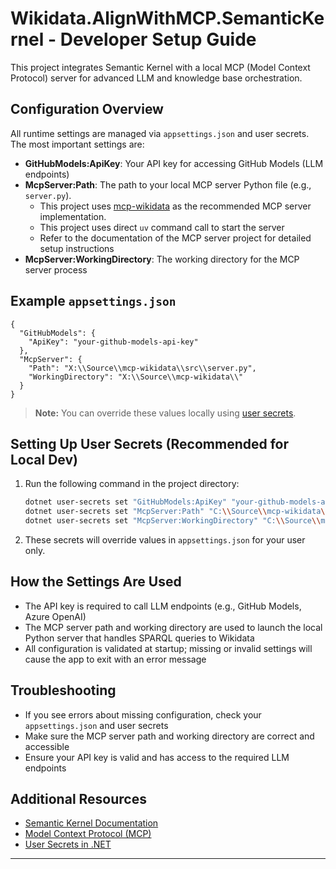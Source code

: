 ﻿# Wikidata.AlignWithMCP.SemanticKernel - Developer Setup Guide

This project integrates Semantic Kernel with a local MCP (Model Context Protocol) server for advanced LLM and knowledge base orchestration.

## Configuration Overview

All runtime settings are managed via `appsettings.json` and user secrets. The most important settings are:

- **GitHubModels:ApiKey**: Your API key for accessing GitHub Models (LLM endpoints)
- **McpServer:Path**: The path to your local MCP server Python file (e.g., `server.py`).
  - This project uses [mcp-wikidata](https://github.com/zzaebok/mcp-wikidata) as the recommended MCP server implementation.
  - This project uses direct `uv` command call to start the server
  - Refer to the documentation of the MCP server project for detailed setup instructions 
- **McpServer:WorkingDirectory**: The working directory for the MCP server process

## Example `appsettings.json`

```
{
  "GitHubModels": {
    "ApiKey": "your-github-models-api-key"
  },
  "McpServer": {
    "Path": "X:\\Source\\mcp-wikidata\\src\\server.py",
    "WorkingDirectory": "X:\\Source\\mcp-wikidata\\"
  }
}
```

> **Note:** You can override these values locally using [user secrets](https://learn.microsoft.com/en-us/aspnet/core/security/app-secrets).

## Setting Up User Secrets (Recommended for Local Dev)

1. Run the following command in the project directory:
   ```sh
   dotnet user-secrets set "GitHubModels:ApiKey" "your-github-models-api-key"
   dotnet user-secrets set "McpServer:Path" "C:\\Source\\mcp-wikidata\\src\\server.py"
   dotnet user-secrets set "McpServer:WorkingDirectory" "C:\\Source\\mcp-wikidata\\"
   ```
2. These secrets will override values in `appsettings.json` for your user only.

## How the Settings Are Used

- The API key is required to call LLM endpoints (e.g., GitHub Models, Azure OpenAI)
- The MCP server path and working directory are used to launch the local Python server that handles SPARQL queries to Wikidata
- All configuration is validated at startup; missing or invalid settings will cause the app to exit with an error message

## Troubleshooting

- If you see errors about missing configuration, check your `appsettings.json` and user secrets
- Make sure the MCP server path and working directory are correct and accessible
- Ensure your API key is valid and has access to the required LLM endpoints

## Additional Resources

- [Semantic Kernel Documentation](https://github.com/microsoft/semantic-kernel)
- [Model Context Protocol (MCP)](https://github.com/contextprotocol/model-context-protocol)
- [User Secrets in .NET](https://learn.microsoft.com/en-us/aspnet/core/security/app-secrets)
---
